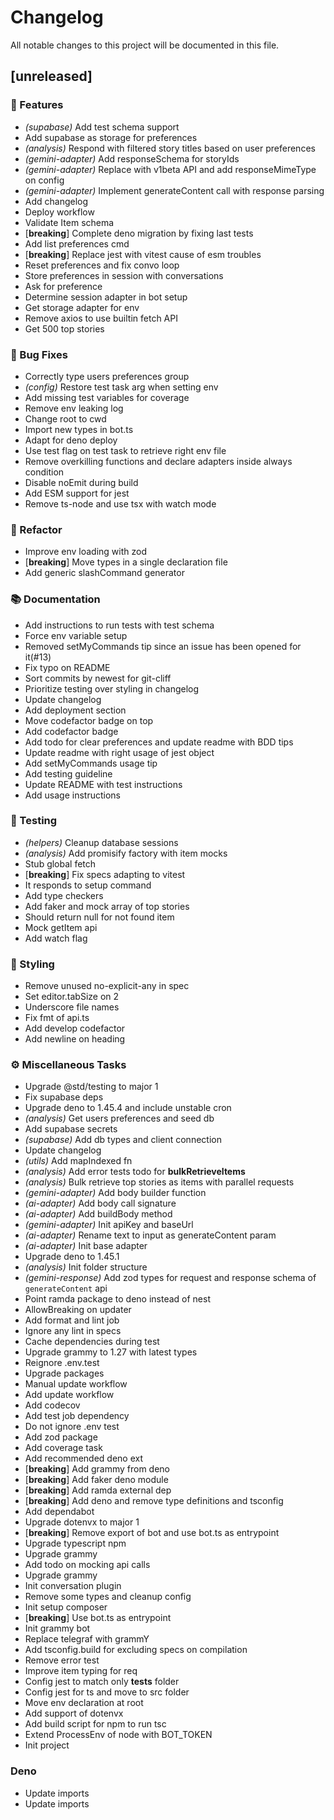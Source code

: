 # Changelog

All notable changes to this project will be documented in this file.

## [unreleased]

### 🚀 Features

- *(supabase)* Add test schema support
- Add supabase as storage for preferences
- *(analysis)* Respond with filtered story titles based on user preferences
- *(gemini-adapter)* Add responseSchema for storyIds
- *(gemini-adapter)* Replace with v1beta API and add responseMimeType on config
- *(gemini-adapter)* Implement generateContent call with response parsing
- Add changelog
- Deploy workflow
- Validate Item schema
- [**breaking**] Complete deno migration by fixing last tests
- Add list preferences cmd
- [**breaking**] Replace jest with vitest cause of esm troubles
- Reset preferences and fix convo loop
- Store preferences in session with conversations
- Ask for preference
- Determine session adapter in bot setup
- Get storage adapter for env
- Remove axios to use builtin fetch API
- Get 500 top stories

### 🐛 Bug Fixes

- Correctly type users preferences group
- *(config)* Restore test task arg when setting env
- Add missing test variables for coverage
- Remove env leaking log
- Change root to cwd
- Import new types in bot.ts
- Adapt for deno deploy
- Use test flag on test task to retrieve right env file
- Remove overkilling functions and declare adapters inside always condition
- Disable noEmit during build
- Add ESM support for jest
- Remove ts-node and use tsx with watch mode

### 🚜 Refactor

- Improve env loading with zod
- [**breaking**] Move types in a single declaration file
- Add generic slashCommand generator

### 📚 Documentation

- Add instructions to run tests with test schema
- Force env variable setup
- Removed setMyCommands tip since an issue has been opened for it(#13)
- Fix typo on README
- Sort commits by newest for git-cliff
- Prioritize testing over styling in changelog
- Update changelog
- Add deployment section
- Move codefactor badge on top
- Add codefactor badge
- Add todo for clear preferences and update readme with BDD tips
- Update readme with right usage of jest object
- Add setMyCommands usage tip
- Add testing guideline
- Update README with test instructions
- Add usage instructions

### 🧪 Testing

- *(helpers)* Cleanup database sessions
- *(analysis)* Add promisify factory with item mocks
- Stub global fetch
- [**breaking**] Fix specs adapting to vitest
- It responds to setup command
- Add type checkers
- Add faker and mock array of top stories
- Should return null for not found item
- Mock getItem api
- Add watch flag

### 🎨 Styling

- Remove unused no-explicit-any in spec
- Set editor.tabSize on 2
- Underscore file names
- Fix fmt of api.ts
- Add develop codefactor
- Add newline on heading

### ⚙️ Miscellaneous Tasks

- Upgrade @std/testing to major 1
- Fix supabase deps
- Upgrade deno to 1.45.4 and include unstable cron
- *(analysis)* Get users preferences and seed db
- Add supabase secrets
- *(supabase)* Add db types and client connection
- Update changelog
- *(utils)* Add mapIndexed fn
- *(analysis)* Add error tests todo for __bulkRetrieveItems__
- *(analysis)* Bulk retrieve top stories as items with parallel requests
- *(gemini-adapter)* Add body builder function
- *(ai-adapter)* Add body call signature
- *(ai-adapter)* Add buildBody method
- *(gemini-adapter)* Init apiKey and baseUrl
- *(ai-adapter)* Rename text to input as generateContent param
- *(ai-adapter)* Init base adapter
- Upgrade deno to 1.45.1
- *(analysis)* Init folder structure
- *(gemini-response)* Add zod types for request and response schema of `generateContent` api
- Point ramda package to deno instead of nest
- AllowBreaking on updater
- Add format and lint job
- Ignore any lint in specs
- Cache dependencies during test
- Upgrade grammy to 1.27 with latest types
- Reignore .env.test
- Upgrade packages
- Manual update workflow
- Add update workflow
- Add codecov
- Add test job dependency
- Do not ignore .env test
- Add zod package
- Add coverage task
- Add recommended deno ext
- [**breaking**] Add grammy from deno
- [**breaking**] Add faker deno module
- [**breaking**] Add ramda external dep
- [**breaking**] Add deno and remove type definitions and tsconfig
- Add dependabot
- Upgrade dotenvx to major 1
- [**breaking**] Remove export of bot and use bot.ts as entrypoint
- Upgrade typescript npm
- Upgrade grammy
- Add todo on mocking api calls
- Upgrade grammy
- Init conversation plugin
- Remove some types and cleanup config
- Init setup composer
- [**breaking**] Use bot.ts as entrypoint
- Init grammy bot
- Replace telegraf with grammY
- Add tsconfig.build for excluding specs on compilation
- Remove error test
- Improve item typing for req
- Config jest to match only __tests__ folder
- Config jest for ts and move to src folder
- Move env declaration at root
- Add support of dotenvx
- Add build script for npm to run tsc
- Extend ProcessEnv of node with BOT_TOKEN
- Init project

### Deno

- Update imports
- Update imports

<!-- generated by git-cliff -->
